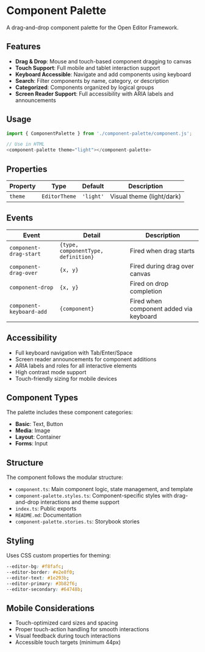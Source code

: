 # Component Palette

A drag-and-drop component palette for the Open Editor Framework.

## Features

- **Drag & Drop**: Mouse and touch-based component dragging to canvas
- **Touch Support**: Full mobile and tablet interaction support  
- **Keyboard Accessible**: Navigate and add components using keyboard
- **Search**: Filter components by name, category, or description
- **Categorized**: Components organized by logical groups
- **Screen Reader Support**: Full accessibility with ARIA labels and announcements

## Usage

```typescript
import { ComponentPalette } from './component-palette/component.js';

// Use in HTML
<component-palette theme="light"></component-palette>
```

## Properties

| Property | Type | Default | Description |
|----------|------|---------|-------------|
| `theme` | `EditorTheme` | `'light'` | Visual theme (light/dark) |

## Events

| Event | Detail | Description |
|-------|--------|-------------|
| `component-drag-start` | `{type, componentType, definition}` | Fired when drag starts |
| `component-drag-over` | `{x, y}` | Fired during drag over canvas |
| `component-drop` | `{x, y}` | Fired on drop completion |
| `component-keyboard-add` | `{component}` | Fired when component added via keyboard |

## Accessibility

- Full keyboard navigation with Tab/Enter/Space
- Screen reader announcements for component additions
- ARIA labels and roles for all interactive elements
- High contrast mode support
- Touch-friendly sizing for mobile devices

## Component Types

The palette includes these component categories:

- **Basic**: Text, Button
- **Media**: Image
- **Layout**: Container
- **Forms**: Input

## Structure

The component follows the modular structure:

- `component.ts`: Main component logic, state management, and template
- `component-palette.styles.ts`: Component-specific styles with drag-and-drop interactions and theme support
- `index.ts`: Public exports
- `README.md`: Documentation
- `component-palette.stories.ts`: Storybook stories

## Styling

Uses CSS custom properties for theming:

```css
--editor-bg: #f8fafc;
--editor-border: #e2e8f0;
--editor-text: #1e293b;
--editor-primary: #3b82f6;
--editor-secondary: #64748b;
```

## Mobile Considerations

- Touch-optimized card sizes and spacing
- Proper touch-action handling for smooth interactions
- Visual feedback during touch interactions
- Accessible touch targets (minimum 44px)
